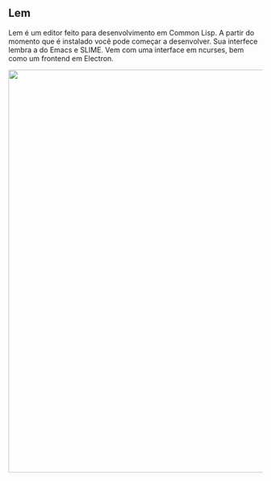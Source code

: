 ## Lem

Lem é um editor feito para desenvolvimento em Common Lisp. A partir do momento que
é instalado você pode começar a desenvolver. Sua interfece lembra a do Emacs e SLIME.
Vem com uma interface em ncurses, bem como um frontend em Electron.

<img src="https://github.com/cxxxr/lem/raw/master/screenshots/terminal.png"
     style="width: 800px"/>
